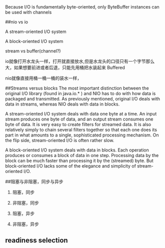 ##
Because I/O is fundamentally byte-oriented, only ByteBuffer instances can be used with channels


##nio vs io

A stream-oriented I/O system

A block-oriented I/O system

stream vs buffer(channel?)

io就像打开水龙头一样，打开就直接放水,但是水龙头的口径只有一个字节那么大，如果想要前进或者后退，只能先用桶把水装起来 Buffered

nio就像直接用桶一桶一桶的装水一样，

##Streams versus blocks
The most important distinction between the original I/O library (found in java.io.* ) and NIO has to do with how data is packaged and transmitted.
As previously mentioned, original I/O deals with data in streams, whereas NIO deals with data in blocks.


A stream-oriented I/O system deals with data one byte at a time. An input stream produces one byte of data, and an output stream consumes one byte of data. It is very easy to create filters for streamed data. It is also relatively simply to chain several filters together so that each one does its part in what amounts to a single, sophisticated processing mechanism. On the flip side, stream-oriented I/O is often rather slow.

A block-oriented I/O system deals with data in blocks. Each operation produces or consumes a block of data in one step. Processing data by the block can be much faster than processing it by the (streamed) byte. But block-oriented I/O lacks some of the elegance and simplicity of stream-oriented I/O.


##阻塞与非阻塞，同步与异步

1. 阻塞，同步


2. 非阻塞，同步


3. 阻塞，异步


4. 非阻塞，异步

## readiness selection



